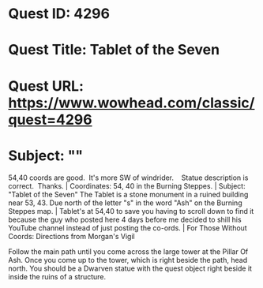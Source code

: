 # Quest ID: 4296
# Quest Title: Tablet of the Seven
# Quest URL: https://www.wowhead.com/classic/quest=4296
# Subject: "<Blank>"
54,40 coords are good.  It's more SW of windrider.    Statue description is correct.  Thanks. | Coordinates: 54, 40 in the Burning Steppes. | Subject: "Tablet of the Seven"
The Tablet is a stone monument in a ruined building near 53, 43. Due north of the letter "s" in the word "Ash" on the Burning Steppes map. | Tablet's at 54,40 to save you having to scroll down to find it because the guy who posted here 4 days before me decided to shill his YouTube channel instead of just posting the co-ords. | For Those Without Coords: Directions from Morgan's Vigil

Follow the main path until you come across the large tower at the Pillar Of Ash. Once you come up to the tower, which is right beside the path, head north. You should be a Dwarven statue with the quest object right beside it inside the ruins of a structure.